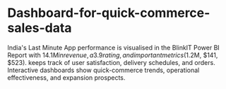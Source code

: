 # Dashboard-for-quick-commerce-sales-data
India's Last Minute App performance is visualised in the BlinkIT Power BI Report with $14.1M in revenue, a 3.9 rating, and important metrics ($1.2M, $141, $523). keeps track of user satisfaction, delivery schedules, and orders. Interactive dashboards show quick-commerce trends, operational effectiveness, and expansion prospects.

